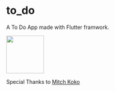 # to_do

A To Do App made with Flutter framwork.

<img src="https://user-images.githubusercontent.com/101164781/225969298-26667946-82e4-4e6f-92b5-a72bcdcab1ed.jpg" width = "100">

Special Thanks to [Mitch Koko](https://www.youtube.com/@createdbykoko/videos)
